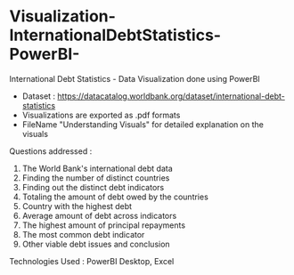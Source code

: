 # Visualization-InternationalDebtStatistics-PowerBI-
International Debt Statistics - Data Visualization done using PowerBI

- Dataset : https://datacatalog.worldbank.org/dataset/international-debt-statistics
- Visualizations are exported as .pdf formats 
- FileName "Understanding Visuals" for detailed explanation on the visuals

Questions addressed : 

1. The World Bank's international debt data
2. Finding the number of distinct countries
3. Finding out the distinct debt indicators
4. Totaling the amount of debt owed by the countries
5. Country with the highest debt
6. Average amount of debt across indicators
7. The highest amount of principal repayments
8. The most common debt indicator
9. Other viable debt issues and conclusion

Technologies Used : PowerBI Desktop, Excel
